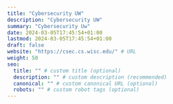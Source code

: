 ```yaml
---
title: "Cybersecurity UW"
description: "Cybersecurity UW"
summary: "Cybersecurity Uw"
date: 2024-03-05T17:45:54+01:00
lastmod: 2024-03-05T17:45:54+01:00
draft: false
website: "https://csec.cs.wisc.edu/" # URL
weight: 50
seo:
  title: "" # custom title (optional)
  description: "" # custom description (recommended)
  canonical: "" # custom canonical URL (optional)
  robots: "" # custom robot tags (optional)
---
```


